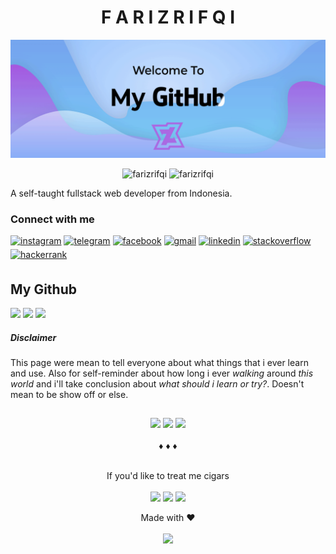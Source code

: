 <h1 align="center">F A R I Z R I F Q I</h1>

<p align="center">
<img src="https://raw.githubusercontent.com/farizrifqi/farizrifqi/5ef25e14a8805ee83d6f2a98b908fbee290e2e45/x.gif">
</p>
<p align="center">
  <img src="https://komarev.com/ghpvc/?username=farizrifqi&label=Profile%20views&color=0e75b6&style=flat" alt="farizrifqi" />
  <img src="https://wakatime.com/badge/user/ef1e7a5b-087f-4152-8b85-c438ace3946b.svg" alt="farizrifqi" />
</p>

A self-taught fullstack web developer from Indonesia.

### Connect with me
<p align="left">
<a href="https://instagram.com/frz.ra" target="_blank">
<img src="https://img.shields.io/badge/instagram-%23000000.svg?&style=flat-square&logo=instagram&logoColor=white" alt=instagram style="margin-bottom: 5px;" /></a>
<a href="https://t.me/kidrypto" target="_blank">
<img src="https://img.shields.io/badge/Telegram-2CA5E0?&style=flat-square&logo=telegram&logoColor=white" alt=telegram style="margin-bottom: 5px;" /></a> 
<a href="https://www.facebook.com/farizrifqi26" target="_blank">
<img src="https://img.shields.io/badge/facebook-%232E87FB.svg?&style=flat-square&logo=facebook&logoColor=white" alt=facebook style="margin-bottom: 5px;" /></a>
<a href="mailto:farizrifqi26@gmail.com" target="_blank">
<img src="https://img.shields.io/badge/Gmail-D14836.svg?&style=flat-square&logo=gmail&logoColor=white" alt=gmail style="margin-bottom: 5px;" /></a>
<a href="https://linkedin.com/in/fariz-rifqi-73338a187" target="_blank">
<img src="https://img.shields.io/badge/linkedin-%231E77B5.svg?&style=flat-square&logo=linkedin&logoColor=white" alt=linkedin style="margin-bottom: 5px;" /></a>
<a href="https://stackoverflow.com/users/13524659" target="_blank">
<img src="https://img.shields.io/badge/stackoverflow-%23F28032.svg?&style=flat-square&logo=stackoverflow&logoColor=white" alt=stackoverflow style="margin-bottom: 5px;" /></a>
<a href="https://www.hackerrank.com/farizrifqi" target="_blank">
<img src="https://img.shields.io/badge/-Hackerrank-2EC866?style=flat-square&logo=HackerRank&logoColor=white" alt=hackerrank style="margin-bottom: 5px;" /></a>
</p>

## My Github

<img src="https://github-readme-stats.vercel.app/api?username=farizrifqi&show_icons=true&theme=dracula&hide=contribs&count_private=true&disable_animations=false&hide_border=true&line_height=24&no-bg=true"/> <img src="https://github-readme-stats.vercel.app/api/top-langs/?username=farizrifqi&hide_border=true&layout=compact&theme=dracula&card_width=374&no-bg=true"/> <img src="https://github-profile-trophy.vercel.app/?username=farizrifqi&layout=compact&theme=dracula&title=MultiLanguage,Stars,Repositories&margin-w=10&margin-h=10&no-frame=true&no-bg=true"/>

##### Disclaimer
This page were mean to tell everyone about what things that i ever learn and use. Also for self-reminder about how long i ever <i>walking</i> around <i>this world</i> and i'll take conclusion about <i>what should i learn or try?</i>. Doesn't mean to be show off or else.

<h2 align="center"></h2>
<p align="center">
<a href="https://twitter.com/makhluksuperior" target="_blank"><img src="https://img.shields.io/twitter/follow/makhluksuperior?label=Follow&logo=Twitter&style=for-the-badge&color=1d9bf0" height="25"/></a> <a href="https://discord.gg/E4qRjv4" target="_blank"><img src="https://img.shields.io/discord/590517958355451904?color=5865F2&label=Server&logo=discord&style=for-the-badge" height="25"/></a> <a href="https://www.reddit.com/user/zeranel" target="_blank"><img src="https://img.shields.io/reddit/user-karma/link/zeranel?color=ff4500&label=karma&logo=reddit&style=for-the-badge" height="25"/></a>
  <br/><br/>
  ♦ ♦ ♦<br/><br/>
</p>
<p align="center">
  If you'd like to treat me cigars<br/><br/>
  <a href="https://saweria.co/zeranel" target="_blank"><img src="https://img.shields.io/badge/Saweria-red?style=for-the-badge&logo="/></a> <a href="https://bscscan.com/address/0xc3a49989d68b88e6DA6a0eEACe00BE6E8aAE03E7" target="_blank"><img src="https://img.shields.io/badge/Binance%20Smart%20Chain-red?style=for-the-badge&logo=binance&logoColor=FCD535"/></a> <a href="https://bscscan.com/address/0xc3a49989d68b88e6DA6a0eEACe00BE6E8aAE03E7" target="_blank"><img src="https://img.shields.io/badge/Ethereum-red?style=for-the-badge&logo=ethereum&logoColor=white"/></a>
</p>
<p align="center">
  Made with ♥
  <br/><br/>
  <img src="https://forthebadge.com/images/badges/works-on-my-machine.svg" height="30"/>
</p>

